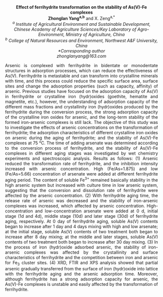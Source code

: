 <center><strong>Effect of ferrihydrite transformation on the stability of As(V)-Fe
complexes</strong>

<center><strong>Zhonglan Yang<sup>a,b</sup></strong> and X. Zeng<sup>a,*</sup>

<center><i><sup>a</sup> Institute of Agricultural Environment and Sustainable Development,
Chinese Academy of Agriculture Sciences/Key Laboratory of
Agro-Environment, Ministry of Agriculture, China</i>

<center><i><sup>b</sup> College of Natural Resources and Environment, Northwest A&F
University, China</i>

<center><i>*Corresponding author</i>

<center><i>zhonglanyang@163.com</i>

<p style=text-align:justify>Arsenic is complexed with ferrihydrite in bidentate or monodentate
structures in adsorption processes, which can reduce the effectiveness
of As(V). Ferrihydrite is metastable and can transform into crystalline
minerals with time, and this process could reduce the specific surface
area, surface sites and change the adsorption properties (such as
capacity, affinity) of arsenic. Previous studies have focused on the
adsorption capacity of As(V) in ferrihydrite or crystalline iron
(hydr)oxides (goethite, hematite and magnetite, etc.), however, the
understanding of adsorption capacity of the different mass fractions and
crystallinity iron (hydr)oxides produced by the ferrihydrite during the
conversion process, the strong adsorption capacity of the crystalline
iron oxides for arsenic, and the long-term stability of the formed
iron-arsenic complexes is still lack. The objective of this study was to
investigate the effects of arsenic concentrations on the transformation
of ferrihydrite; the adsorption characteristics of different crystalline
iron oxides on arsenic during the aging of ferrihydrite; and the
stability of As(V)-Fe complexes at 75 °C. The time of adding arsenate
was determined according to the conversion process of ferrihydrite, and
the stability of As(V)-Fe complexes in different aging stages was
investigated by wet chemistry experiments and spectroscopic analysis.
Results as follows: (1) Arsenic reduced the transformation rate of ferrihydrite, and the
inhibition intensity increased with arsenic concentration. High
(Fe/As=1.875) and low (Fe/As=5.66) concentration of arsenate were added
at different ferrihydrite aging period. The content of soluble Fe<sup>3+</sup>
remained basically stability in the high arsenic system but increased
with culture time in low arsenic system, suggesting that the conversion
and dissolution rate of ferrihydrite were affected by the arsenic
concentration. (2) With ferrihydrite aging time, the release rate of
arsenic was decreased and the stability of iron-arsenic complexes was
increased, which affected by arsenic concentration. High-concentration
and low-concentration arsenate were added at 0 d, initial stage (1d and
4d), middle stage (10d) and later stage (30d) of ferrihydrite aging,
respectively. At 0 day of ferrihydrite aging, soluble As(V) contents
began to increase after 1 day and 4 days mixing with high and low
arsenate; at the initial stage, soluble As(V) contents of two treatment
both began to increase after 8 day mixing; at the middle and later
stages, soluble As(V) contents of two treatment both began to increase
after 30 day mixing. (3) In the process of iron (hydr)oxide adsorbed
arsenic, the stability of iron-arsenic complexes was affected by the
crystallinity and surface characteristics of ferrihydrite and the
competition between iron and arsenic for Fe<sub>3</sub> cluster sites. (4) XRD,
FTIR and XPS analysis showed that partial arsenic gradually transferred
from the surface of iron (hydr)oxide into lattice with the ferrihydrite
aging and the arsenic adsorption time. Moreover, although ferrihydrite
has a strong adsorption capacity for arsenic, the As(V)-Fe complexes is
unstable and easily affected by the transformation of ferrihydrite.
